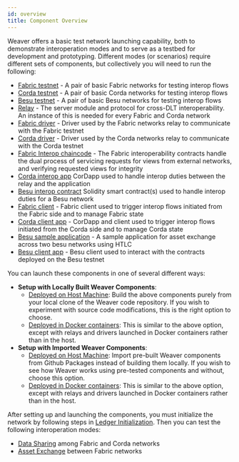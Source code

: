 ```yaml
---
id: overview
title: Component Overview
---
```


<!--
 Copyright IBM Corp. All Rights Reserved.

 SPDX-License-Identifier: CC-BY-4.0
 -->

Weaver offers a basic test network launching capability, both to demonstrate interoperation modes and to serve as a testbed for development and prototyping. Different modes (or scenarios) require different sets of components, but collectively you will need to run the following:

- [Fabric testnet](https://github.com/hyperledger-labs/weaver-dlt-interoperability/tree/main/tests/network-setups/fabric/dev) - A pair of basic Fabric networks for testing interop flows
- [Corda testnet](https://github.com/hyperledger-labs/weaver-dlt-interoperability/tree/main/tests/network-setups/corda) - A pair of basic Corda networks for testing interop flows
- [Besu testnet](https://github.com/hyperledger-labs/weaver-dlt-interoperability/tree/main/tests/network-setups/besu) - A pair of basic Besu networks for testing interop flows
- [Relay](https://github.com/hyperledger-labs/weaver-dlt-interoperability/tree/main/core/relay) - The server module and protocol for cross-DLT interoperability. An instance of this is needed for every Fabric and Corda network
- [Fabric driver](https://github.com/hyperledger-labs/weaver-dlt-interoperability/tree/main/core/drivers/fabric-driver) - Driver used by the Fabric networks relay to communicate with the Fabric testnet
- [Corda driver](https://github.com/hyperledger-labs/weaver-dlt-interoperability/tree/main/core/drivers/corda-driver) - Driver used by the Corda networks relay to communicate with the Corda testnet
- [Fabric Interop chaincode](https://github.com/hyperledger-labs/weaver-dlt-interoperability/tree/main/core/network/fabric-interop-cc) - The Fabric interoperability contracts handle the dual process of servicing requests for views from external networks, and verifying requested views for integrity
- [Corda interop app](https://github.com/hyperledger-labs/weaver-dlt-interoperability/tree/main/core/network/corda-interop-app) CorDapp used to handle interop duties between the relay and the application
- [Besu interop contract](https://github.com/hyperledger-labs/weaver-dlt-interoperability/tree/main/core/network/besu/contracts/interop) Solidity smart contract(s) used to handle interop duties for a Besu network
- [Fabric client](https://github.com/hyperledger-labs/weaver-dlt-interoperability/tree/main/samples/fabric/fabric-cli) - Fabric client used to trigger interop flows initiated from the Fabric side and to manage Fabric state
- [Corda client app](https://github.com/hyperledger-labs/weaver-dlt-interoperability/tree/main/samples/corda/corda-simple-application) - CorDapp and client used to trigger interop flows initiated from the Corda side and to manage Corda state
- [Besu sample application](https://github.com/hyperledger-labs/weaver-dlt-interoperability/tree/main/samples/besu/simpleasset) - A sample application for asset exchange across two besu networks using HTLC
- [Besu client app](https://github.com/hyperledger-labs/weaver-dlt-interoperability/tree/main/samples/besu/besu-cli) - Besu client used to interact with the contracts deployed on the Besu testnet

You can launch these components in one of several different ways:
* **Setup with Locally Built Weaver Components**:
    - [Deployed on Host Machine](./setup-local.md): Build the above components purely from your local clone of the Weaver code repository. If you wish to experiment with source code modifications, this is the right option to choose.
    - [Deployed in Docker containers](./setup-local-docker.md): This is similar to the above option, except with relays and drivers launched in Docker containers rather than in the host.
* **Setup with Imported Weaver Components**:
    - [Deployed on Host Machine](./setup-packages.md): Import pre-built Weaver components from Github Packages instead of building them locally. If you wish to see how Weaver works using pre-tested components and without, choose this option.
    - [Deployed in Docker containers](./setup-packages-docker.md): This is similar to the above option, except with relays and drivers launched in Docker containers rather than in the host.

After setting up and launching the components, you must initialize the network by following steps in [Ledger Initialization](ledger-initialization.md). 
Then you can test the following interoperation modes:
- [Data Sharing](../interop/data-sharing.md) among Fabric and Corda networks
- [Asset Exchange](../interop/asset-exchange/overview.md) between Fabric networks
